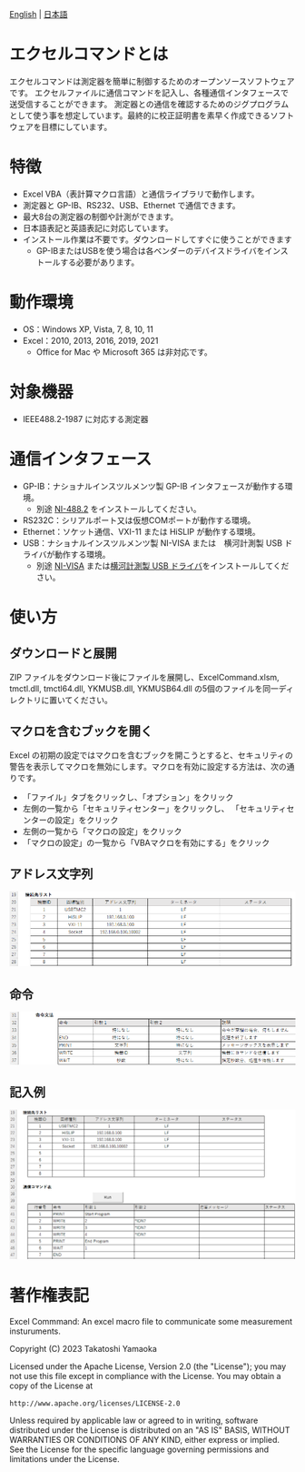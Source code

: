 [English](README.md) | [日本語](README.ja.md)

# エクセルコマンドとは
エクセルコマンドは測定器を簡単に制御するためのオープンソースソフトウェアです。
エクセルファイルに通信コマンドを記入し、各種通信インタフェースで送受信することができます。
測定器との通信を確認するためのジグプログラムとして使う事を想定しています。最終的に校正証明書を素早く作成できるソフトウェアを目標にしています。

# 特徴
- Excel VBA（表計算マクロ言語）と通信ライブラリで動作します。
- 測定器と GP-IB、RS232、USB、Ethernet で通信できます。
- 最大8台の測定器の制御や計測ができます。
- 日本語表記と英語表記に対応しています。
- インストール作業は不要です。ダウンロードしてすぐに使うことができます
  - GP-IBまたはUSBを使う場合は各ベンダーのデバイスドライバをインストールする必要があります。

# 動作環境
- OS：Windows XP, Vista, 7, 8, 10, 11
- Excel：2010, 2013, 2016, 2019, 2021
  - Office for Mac や Microsoft 365 は非対応です。

# 対象機器
- IEEE488.2-1987 に対応する測定器

# 通信インタフェース
- GP-IB：ナショナルインスツルメンツ製 GP-IB インタフェースが動作する環境。
  - 別途 [NI-488.2](https://www.ni.com/ja-jp/support/downloads/drivers/download.ni-488-2.html) をインストールしてください。
- RS232C：シリアルポート又は仮想COMポートが動作する環境。
- Ethernet：ソケット通信、VXI-11 または HiSLIP が動作する環境。
- USB：ナショナルインスツルメンツ製 NI-VISA または　横河計測製 USB ドライバが動作する環境。
  - 別途 [NI-VISA](https://www.ni.com/ja-jp/support/downloads/drivers/download.ni-visa.html) または[横河計測製 USB ドライバ](https://tmi.yokogawa.com/jp/library/documents-downloads/software/usb-drivers/)をインストールしてください。

# 使い方
## ダウンロードと展開
ZIP ファイルをダウンロード後にファイルを展開し、ExcelCommand.xlsm, tmctl.dll, tmctl64.dll, YKMUSB.dll, YKMUSB64.dll の5個のファイルを同一ディレクトリに置いてください。

## マクロを含むブックを開く
Excel の初期の設定ではマクロを含むブックを開こうとすると、セキュリティの警告を表示してマクロを無効にします。マクロを有効に設定する方法は、次の通りです。

- 「ファイル」タブをクリックし、「オプション」をクリック
- 左側の一覧から「セキュリティセンター」をクリックし、 「セキュリティセンターの設定」をクリック
- 左側の一覧から「マクロの設定」をクリック
- 「マクロの設定」の一覧から「VBAマクロを有効にする」をクリック

## アドレス文字列
![<img src="docs/101j.png">](docs/101j.png)

## 命令
![<img src="docs/102j.png">](docs/102j.png)

## 記入例
![<img src="docs/103j.png">](docs/103j.png)

# 著作権表記
Excel Commmand: An excel macro file to communicate some measurement insturuments.

Copyright (C) 2023 Takatoshi Yamaoka

Licensed under the Apache License, Version 2.0 (the "License");
you may not use this file except in compliance with the License.
You may obtain a copy of the License at

    http://www.apache.org/licenses/LICENSE-2.0

Unless required by applicable law or agreed to in writing, software
distributed under the License is distributed on an "AS IS" BASIS,
WITHOUT WARRANTIES OR CONDITIONS OF ANY KIND, either express or implied.
See the License for the specific language governing permissions and
limitations under the License.
